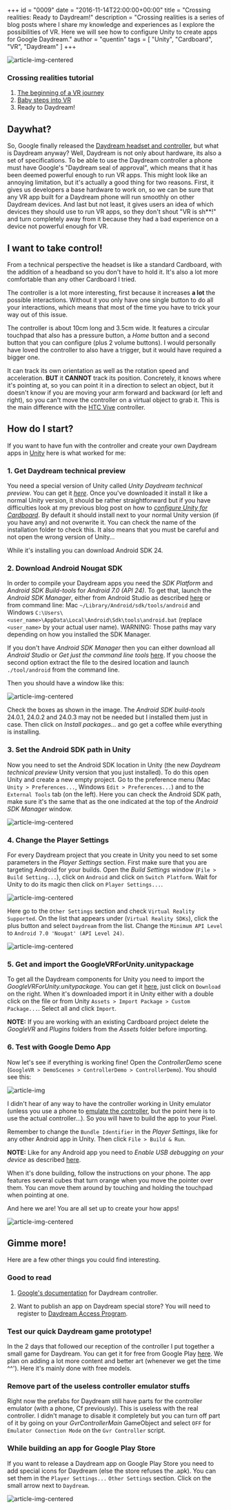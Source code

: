 +++
id = "0009"
date = "2016-11-14T22:00:00+00:00"
title = "Crossing realities: Ready to Daydream!"
description = "Crossing realities is a series of blog posts where I share my knowledge and experiences as I explore the possibilities of VR. Here we will see how to configure Unity to create apps for Google Daydream."
author = "quentin"
tags = [ "Unity", "Cardboard", "VR", "Daydream" ]
+++

![article-img-centered](/img/blog/0009/output_2.jpg "Jane Sutherland: Daydream 1895")


### Crossing realities tutorial
1. [The beginning of a VR journey](/blog/crossing-realities-the-beginning-of-a-VR-journey/)
2. [Baby steps into VR](/blog/crossing-realities-baby-steps-into-VR/)
3. Ready to Daydream!

## Daywhat?
So, Google finally released the [Daydream headset and controller](https://vr.google.com/intl/en_uk/daydream/headset/ "Daydream"), but what is Daydream anyway? Well, Daydream is not only about hardware, its also a set of specifications. To be able to use the Daydream controller a phone must have Google's "Daydream seal of approval", which means that it has been deemed powerful enough to run VR apps. This might look like an annoying limitation, but it's actually a good thing for two reasons. First, it gives us developers a base hardware to work on, so we can be sure that any VR app built for a Daydream phone will run smoothly on other Daydream devices. And last but not least, it gives users an idea of which devices they should use to run VR apps, so they don't shout "VR is sh**!" and turn completely away from it because they had a bad experience on a device not powerful enough for VR.


## I want to take control!
From a technical perspective the headset is like a standard Cardboard, with the addition of a headband so you don't have to hold it. It's also a lot more comfortable than any other Cardboard I tried.

The controller is a lot more interesting, first because it increases **a lot** the possible interactions. Without it you only have one single button to do all your interactions, which means that most of the time you have to trick your way out of this issue.

The controller is about 10cm long and 3.5cm wide. It features a circular touchpad that also has a pressure button, a *Home* button and a second button that you can configure (plus 2 volume buttons). I would personally have loved the controller to also have a trigger, but it would have required a bigger one.

 It can track its own orientation as well as the rotation speed and acceleration. **BUT** it **CANNOT** track its position. Concretely, it knows where it's pointing at, so you can point it in a direction to select an object, but it doesn't know if you are moving your arm forward and backward (or left and right), so you can't move the controller on a virtual object to grab it. This is the main difference with the [HTC Vive](https://www.vive.com/uk/product/ "HTC Vive") controller.


## How do I start?

If you want to have fun with the controller and create your own Daydream apps in [Unity](https://unity3d.com/ "Unity") here is what worked for me:

### 1. Get Daydream technical preview
You need a special version of Unity called *Unity Daydream technical preview*. You can get it [*here*](https://unity3d.com/partners/google/daydream "Daydream technical preview"). Once you've downloaded it install it like a normal Unity version, it should be rather straightforward but if you have difficulties look at my previous blog post on how to [*configure Unity for Cardboard*](/blog/crossing-realities-the-beginning-of-a-VR-journey/ "The beginning of a VR journey"). By default it should install next to your normal Unity version (if you have any) and not overwrite it. You can check the name of the installation folder to check this. It also means that you must be careful and not open the wrong version of Unity...

While it's installing you can download Android SDK 24.

### 2. Download Android Nougat SDK
In order to compile your Daydream apps you need the *SDK Platform* and *Android SDK Build-tools* for *Android 7.0 (API 24)*. To get that, launch the *Android SDK Manager*, either from Android Studio as described [here](https://developer.android.com/studio/intro/update.html#sdk-manager "Android SDK Manager") or from command line: Mac `~/Library/Android/sdk/tools/android` and Windows `C:\Users\<user_name>\AppData\Local\Android\Sdk\tools\android.bat` (replace `<user_name>` by your actual user name). WARNING: Those paths may vary depending on how you installed the SDK Manager.

If you don't have *Android SDK Manager* then you can either download all *Android Studio* or *Get just the command line tools* [here](https://developer.android.com/studio/index.html#downloads "Android Studio"). If you choose the second option extract the file to the desired location and launch `./tool/android` from the command line.

Then you should have a window like this:

![article-img-centered](/img/blog/0009/android_sdk_manager.PNG "Android SDK Manager")

Check the boxes as shown in the image. The *Android SDK build-tools* 24.0.1, 24.0.2 and 24.0.3 may not be needed but I installed them just in case.
Then click on *Install packages...* and go get a coffee while everything is installing.  

### 3. Set the Android SDK path in Unity
Now you need to set the Android SDK location in Unity (the new *Daydream technical preview* Unity version that you just installed).
To do this open Unity and create a new empty project. Go to the preference menu (Mac `Unity > Preferences...`, Windows `Edit > Preferences...`) and to the `External Tools` tab (on the left).
Here you can check the Android SDK path, make sure it's the same that as the one indicated at the top of the *Android SDK Manager* window.

![article-img-centered](/img/blog/0009/unity_android_sdk_path.PNG "Unity Android SDK Path")

### 4. Change the Player Settings  
For every Daydream project that you create in Unity you need to set some parameters in the *Player Settings* section.
First make sure that you are targeting Android for your builds. Open the *Build Settings* window (`File > Build Setting...`), click on `Android` and click on `Switch Platform`.
Wait for Unity to do its magic then click on `Player Settings...`.

![article-img-centered](/img/blog/0009/unity_build_settings.PNG "Unity Build Settings")

Here go to the `Other Settings` section and check `Virtual Reality Supported`. On the list that appears under (`Virtual Reality SDKs`), click the plus button and select `Daydream` from the list.
Change the `Minimum API Level` to `Android 7.0 'Nougat' (API Level 24)`.

![article-img-centered](/img/blog/0009/unity_player_settings.PNG "Unity Player Settings")

### 5. Get and import the GoogleVRForUnity.unitypackage
To get all the Daydream components for Unity you need to import the *GoogleVRForUnity.unitypackage*. You can get it [here](https://github.com/googlevr/gvr-unity-sdk/blob/master/GoogleVRForUnity.unitypackage "GoogleVRForUnity.unitypackage"), just click on `Download` on the right.
When it's downloaded import it in Unity either with a double click on the file or from Unity `Assets > Import Package > Custom Package...`. Select all and click `Import`.

**NOTE:** If you are working with an existing Cardboard project delete the *GoogleVR* and *Plugins* folders from the *Assets* folder before importing.

### 6. Test with Google Demo App
Now let's see if everything is working fine!
Open the *ControllerDemo* scene (`GoogleVR > DemoScenes > ControllerDemo > ControllerDemo`). You should see this:

<img
  class="modal-image"
  src="/img/blog/0009/unity_controller_demo_scene.PNG"
  alt="article-img"
  title="Unity Player Settings">

I didn't hear of any way to have the controller working in Unity emulator (unless you use a phone to [emulate the controller](https://developers.google.com/vr/daydream/dev-kit-setup "Emulate the Daydream controller"), but the point here is to use the actual controller...). So you will have to build the app to your Pixel.

Remember to change the `Bundle Identifier` in the *Player Settings*, like for any other Android app in Unity. Then click `File > Build & Run`.

**NOTE:** Like for any Android app you need to *Enable USB debugging on your device* as described [here](https://docs.unity3d.com/Manual/android-sdksetup.html "Enable USB debugging on your device").

When it's done building, follow the instructions on your phone. The app features several cubes that turn orange when you move the pointer over them. You can move them around by touching and holding the touchpad when pointing at one.

And here we are! You are all set up to create your how apps!

![article-img-centered](/img/blog/0009/fallout_thumb_up.jpg "Fallout Thumb up")


## Gimme more!
Here are a few other things you could find interesting.

### Good to read
1. [Google's documentation](https://developers.google.com/vr/unity/controller-basics "Google's Daydream controller documentation") for Daydream controller.

2. Want to publish an app on Daydream special store? You will need to register to [Daydream Access Program](https://developers.google.com/vr/daydream/daydream-access-program "Daydream Access Program").

### Test our quick Daydream game prototype!
In the 2 days that followed our reception of the controller I put together a small game for Daydream.
You can get it for free from Google Play [here](https://play.google.com/store/apps/details?id=com.tengio.the_chickens_strike_back "The Chickens Strike Back").
We plan on adding a lot more content and better art (whenever we get the time ^^'). Here it's mainly done with free models.

### Remove part of the useless controller emulator stuffs
Right now the prefabs for Daydream still have parts for the controller emulator (with a phone, Cf previously). This is useless with the real controller.
I didn't manage to disable it completely but you can turn off part of it by going on your *GvrControllerMain* GameObject and select `OFF` for `Emulator Connection Mode` on the `Gvr Controller` script.

### While building an app for Google Play Store
If you want to release a Daydream app on Google Play Store you need to add special icons for Daydream (else the store refuses the .apk).
You can set them in the `Player Settings...` `Other Settings` section. Click on the small arrow next to `Daydream`.

![article-img-centered](/img/blog/0009/unity_daydream_icon.PNG "Unity Player Settings")
